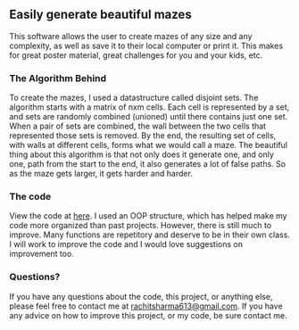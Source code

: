 ## Easily generate beautiful mazes

This software allows the user to create mazes of any size and any complexity, as well as save it to their local computer or print it. This makes for great poster material, great challenges for you and your kids, etc. 

### The Algorithm Behind

To create the mazes, I used a datastructure called disjoint sets. The algorithm starts with a matrix of nxm cells. Each cell is represented by a set, and sets are randomly combined (unioned) until there contains just one set. When a pair of sets are combined, the wall between the two cells that represented those sets is removed. By the end, the resulting set of cells, with walls at different cells, forms what we would call a maze. The beautiful thing about this algorithm is that not only does it generate one, and only one, path from the start to the end, it also generates a lot of false paths. So as the maze gets larger, it gets harder and harder. 

### The code

View the code at [here](https://github.com/RachitSharma2001/ImageMazeGeneration). I used an OOP structure, which has helped make my code more organized than past projects. However, there is still much to improve. Many functions are repetitory and deserve to be in their own class. I will work to improve the code and I would love suggestions on improvement too. 

### Questions?

If you have any questions about the code, this project, or anything else, please feel free to contact me at rachitsharma613@gmail.com. If you have any advice on how to improve this project, or my code, be sure contact me. 
